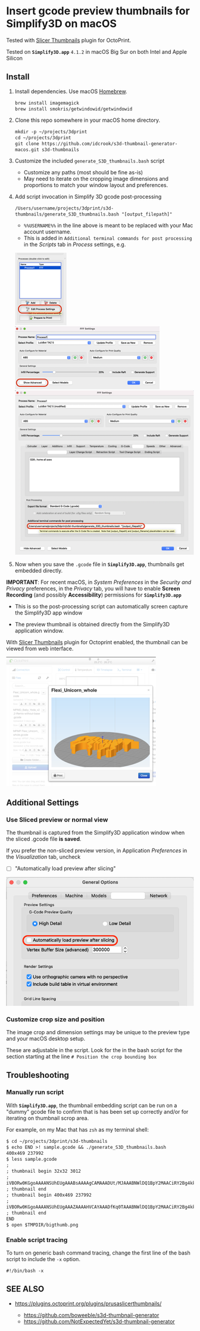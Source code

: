 # Insert gcode preview thumbnails for Simplify3D on macOS

Tested with [Slicer Thumbnails](https://plugins.octoprint.org/plugins/prusaslicerthumbnails/) plugin for OctoPrint.

Tested on **`Simplify3D.app`** `4.1.2` in macOS Big Sur on both Intel and Apple Silicon

## Install

1. Install dependencies. Use macOS [Homebrew](https://brew.sh/).

    ```shell
    brew install imagemagick
    brew install smokris/getwindowid/getwindowid
    ```

1. Clone this repo somewhere in your macOS home directory.

    ```shell
    mkdir -p ~/projects/3dprint
    cd ~/projects/3dprint
    git clone https://github.com/idcrook/s3d-thumbnail-generator-macos.git s3d-thumbnails
    ```

1. Customize the included `generate_S3D_thumbnails.bash` script

   - Customize any paths (most should be fine as-is)
   - May need to iterate on the cropping image dimensions and proportions to match your window layout and preferences.

1. Add script invocation in Simplify 3D gcode post-processing

    ```shell
    /Users/username/projects/3dprint/s3d-thumbnails/generate_S3D_thumbnails.bash "[output_filepath]"
    ```

     - `%%USERNAME%%` in the line above is meant to be replaced with your Mac account username.
     - This is added in `Additional terminal commands for post processing` in the *Scripts* tab in *Process* settings, e.g.

     ![Main window - Edit process settings](img/edit_process_settings.png)
     ![FFF Settings - Show advanced](img/show_advanced.png)
     ![Scripts - additional terminal commands for post processing](img/addl_term_cmds.png)

1. Now when you save the `.gcode` file in **`Simplify3D.app`**, thumbnails get embedded directly.

**IMPORTANT**: For recent macOS, in *System Preferences* in the *Security and Privacy* preferences, in the *Privacy* tab, you will have to enable **Screen Recording** (and possibly **Accessibility**) permissions for **`Simplify3D.app`**

   - This is so the post-processing script can automatically screen capture the Simplify3D app window

 - The preview thumbnail is obtained directly from the Simplify3D application window.


With [Slicer Thumbnails](https://plugins.octoprint.org/plugins/prusaslicerthumbnails/) plugin for Octoprint enabled, the thumbnail can be viewed from web interface.

![OctoPrint - View thumbnail](img/thumbnail_in_octoprint.png)

## Additional Settings

### Use Sliced preview or normal view

The thumbnail is captured from the Simplify3D application window when the sliced .gcode file **is saved**.

If you prefer the non-sliced preview version, in Application *Preferences* in the *Visualization* tab, uncheck

- [ ] "Automatically load preview after slicing"

![Visualization - load preview after slicing](img/load_preview_after_slicing.png)

### Customize crop size and position

The image crop and dimension settings may be unique to the preview type and your macOS desktop setup.

These are adjustable in the script. Look for the in the bash script for the section starting at the line `# Position the crop bounding box`

## Troubleshooting

### Manually run script

With **`Simplify3D.app`**, the thumbnail embedding script can be run on a "dummy" gcode file to confirm that is has been set up correctly and/or for iterating on thumbnail scrop area.

For example, on my Mac that has `zsh` as my terminal shell:

```console
$ cd ~/projects/3dprint/s3d-thumbnails
$ echo END >! sample.gcode && ./generate_S3D_thumbnails.bash
400x469 237992
$ less sample.gcode
;
; thumbnail begin 32x32 3012
; iVBORw0KGgoAAAANSUhEUgAAABsAAAAgCAMAAADUt/MJAAABNWlDQ1BpY2MAACiRY2Bg4kksKMhhYW
; thumbnail end
; thumbnail begin 400x469 237992
; iVBORw0KGgoAAAANSUhEUgAAAZAAAAHVCAYAAADfKq0TAAABNWlDQ1BpY2MAACiRY2Bg4kksKMhhYW
; thumbnail end
END
$ open $TMPDIR/bigthumb.png
```

### Enable script tracing

To turn on generic bash command tracing, change the first line of the bash script to include the `-x` option.

```
#!/bin/bash -x
```

## SEE ALSO

  - https://plugins.octoprint.org/plugins/prusaslicerthumbnails/

      - https://github.com/boweeble/s3d-thumbnail-generator
      - https://github.com/NotExpectedYet/s3d-thumbnail-generator
